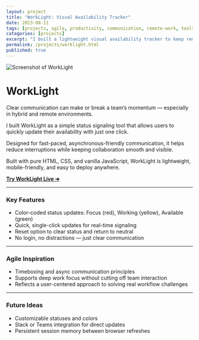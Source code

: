 ```yaml
---
layout: project
title: "WorkLight: Visual Availability Tracker"
date: 2023-08-11
tags: [projects, agile, productivity, communication, remote-work, tools]
categories: [projects]
excerpt: "I built a lightweight visual availability tracker to keep remote teams synced without disrupting workflow."
permalink: /projects/worklight.html
published: true
---
```


![Screenshot of WorkLight](/my-website/assets/images/worklight.png)

# WorkLight

Clear communication can make or break a team’s momentum — especially in hybrid and remote environments.

I built WorkLight as a simple status signaling tool that allows users to quickly update their availability with just one click.

Designed for fast-paced, asynchronous-friendly communication, it helps reduce interruptions while keeping collaboration smooth and visible.

Built with pure HTML, CSS, and vanilla JavaScript, WorkLight is lightweight, mobile-friendly, and easy to deploy anywhere.

[**Try WorkLight Live ➔**](https://hellomynameisariel.github.io/worklight/)

---

### Key Features
- Color-coded status updates: Focus (red), Working (yellow), Available (green)
- Quick, single-click updates for real-time signaling
- Reset option to clear status and return to neutral
- No login, no distractions — just clear communication

---

### Agile Inspiration
- Timeboxing and async communication principles
- Supports deep work focus without cutting off team interaction
- Reflects a user-centered approach to solving real workflow challenges

---

### Future Ideas
- Customizable statuses and colors
- Slack or Teams integration for direct updates
- Persistent session memory between browser refreshes
